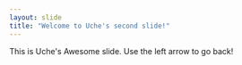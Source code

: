 ```yaml
---
layout: slide
title: "Welcome to Uche's second slide!"
---
```

This is Uche's Awesome slide.
Use the left arrow to go back!
